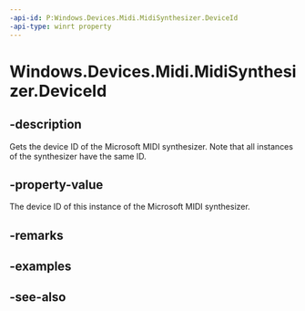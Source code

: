 ```yaml
---
-api-id: P:Windows.Devices.Midi.MidiSynthesizer.DeviceId
-api-type: winrt property
---
```


<!-- Property syntax
public string DeviceId { get; }
-->

# Windows.Devices.Midi.MidiSynthesizer.DeviceId

## -description
Gets the device ID of the Microsoft MIDI synthesizer. Note that all instances of the synthesizer have the same ID.

## -property-value
The device ID of this instance of the Microsoft MIDI synthesizer.

## -remarks

## -examples

## -see-also
